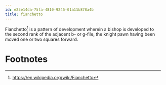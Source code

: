 ```yaml
---
id: e25e14da-75fa-4810-9245-01a11b878a4b
title: fianchetto
---
```


Fianchetto[^1] is a pattern of development wherein a bishop is developed
to the second rank of the adjacent b- or g-file, the knight pawn having
been moved one or two squares forward.

# Footnotes

[^1]: <https://en.wikipedia.org/wiki/Fianchetto>
